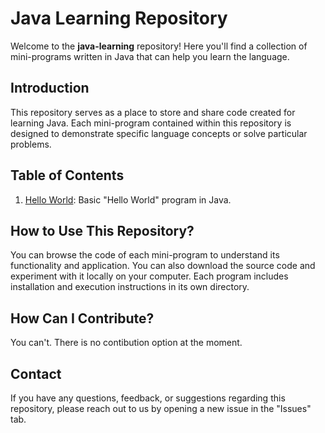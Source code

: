 # Java Learning Repository

Welcome to the **java-learning** repository! Here you'll find a collection of mini-programs written in Java that can help you learn the language.

## Introduction

This repository serves as a place to store and share code created for learning Java. Each mini-program contained within this repository is designed to demonstrate specific language concepts or solve particular problems.

## Table of Contents

1. [Hello World](./HelloWorld): Basic "Hello World" program in Java.

## How to Use This Repository?

You can browse the code of each mini-program to understand its functionality and application. You can also download the source code and experiment with it locally on your computer. Each program includes installation and execution instructions in its own directory.

## How Can I Contribute?

You can't. There is no contibution option at the moment.

## Contact

If you have any questions, feedback, or suggestions regarding this repository, please reach out to us by opening a new issue in the "Issues" tab.
